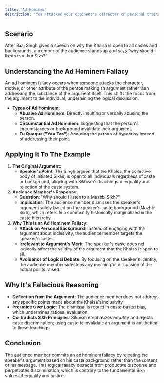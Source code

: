 ```yaml
---
title: 'Ad Hominem'
description: "You attacked your opponent's character or personal traits in an attempt to undermine their argument"
---
```


## Scenario

After Baaj Singh gives a speech on why the Khalsa is open to all castes and backgrounds, a member of the audience stands up and says “why should I listen to a Jatt Sikh?”

## Understanding the Ad Hominem Fallacy

An ad hominem fallacy occurs when someone attacks the character, motive, or other attribute of the person making an argument rather than addressing the substance of the argument itself. This shifts the focus from the argument to the individual, undermining the logical discussion.

* **Types of Ad Hominem**:
    * **Abusive Ad Hominem**: Directly insulting or verbally abusing the person.
    * **Circumstantial Ad Hominem**: Suggesting that the person's circumstances or background invalidate their argument.
    * **Tu Quoque ("You Too")**: Accusing the person of hypocrisy instead of addressing their point.

## Applying It To The Example

1. **The Original Argument**:
    * **Speaker's Point**: The Singh argues that the Khalsa, the collective body of initiated Sikhs, is open to all individuals regardless of caste or background, aligning with Sikhism's teachings of equality and rejection of the caste system.
2. **Audience Member's Response**:
    * **Question**: "Why should I listen to a Mazhbi Sikh?"
    * **Implication**: The audience member dismisses the speaker's argument solely based on the speaker's caste background (Mazhbi Sikh), which refers to a community historically marginalized in the caste hierarchy.
3. **Why This Is an Ad Hominem Fallacy**:
    * **Attack on Personal Background**: Instead of engaging with the argument about inclusivity, the audience member targets the speaker's caste.
    * **Irrelevant to Argument's Merit**: The speaker's caste does not logically affect the validity of the argument that the Khalsa is open to all.
    * **Avoidance of Logical Debate**: By focusing on the speaker's identity, the audience member sidesteps any meaningful discussion of the actual points raised.

## Why It's Fallacious Reasoning

* **Deflection from the Argument**: The audience member does not address any specific points made about the Khalsa's inclusivity.
* **Prejudice Over Logic**: The dismissal is rooted in caste-based bias, which undermines rational evaluation.
* **Contradicts Sikh Principles**: Sikhism emphasizes equality and rejects caste discrimination; using caste to invalidate an argument is antithetical to these teachings.

## Conclusion

The audience member commits an ad hominem fallacy by rejecting the speaker's argument based on his caste background rather than the content of his message. This logical fallacy detracts from productive discourse and perpetuates discrimination, which is contrary to the fundamental Sikh values of equality and justice.
